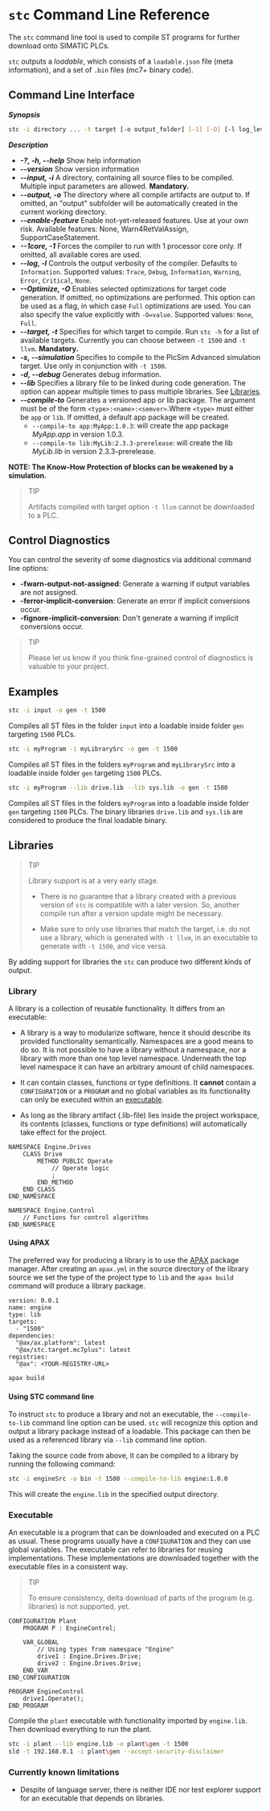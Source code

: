 # `stc` Command Line Reference

The `stc` command line tool is used to compile ST programs for further download onto SIMATIC PLCs.

`stc` outputs a _loadable_, which consists of a `loadable.json` file (meta information), and a set of `.bin` files (mc7+ binary code).

## Command Line Interface

**_Synopsis_**

```sh
stc -i directory ... -t target [-o output_folder] [-1] [-O] [-l log_level] [-s] [--lib library file] [--compile-to <type>:<name>:<semver>]
```

**_Description_**

- **_-?, -h, --help_** Show help information
- **_--version_** Show version information
- **_--input, -i_** A directory, containing all source files to be compiled. Multiple input parameters are allowed. **Mandatory.**
- **_--output, -o_** The directory where all compile artifacts are output to. If omitted, an "output" subfolder will be automatically created in the current working directory.
- **_--enable-feature_** Enable not-yet-released features. Use at your own risk. Available features: None, Warn4RetValAssign, SupportCaseStatement.
- **_--1core, -1_** Forces the compiler to run with 1 processor core only. If omitted, all available cores are used.
- **_--log, -l_** Controls the output verbosity of the compiler. Defaults to `Information`. Supported values: `Trace`, `Debug`, `Information`, `Warning`, `Error`, `Critical`, `None`.
- **_--Optimize, -O_** Enables selected optimizations for target code generation. If omitted, no optimizations are performed. This option can be used as a flag, in which case `Full` optimizations are used. You can also specify the value explicitly with `-O=value`. Supported values: `None`, `Full`.
- **_--target, -t_** Specifies for which target to compile. Run `stc -h` for a list of available targets. Currently you can choose between `-t 1500` and `-t llvm`. **Mandatory.**
- **_-s, --simulation_** Specifies to compile to the PlcSim Advanced simulation target. Use only in conjunction with `-t 1500`.
- **_-d, --debug_** Generates debug information.
- **_--lib_** Specifies a library file to be linked during code generation. The option can appear multiple times to pass multiple libraries. See [Libraries](#libraries).
- **_--compile-to_** Generates a versioned app or lib package. The argument must be of the form `<type>:<name>:<semver>`.Where `<type>` must either be `app` or `lib`. If omitted, a default app package will be created.
  - `--compile-to app:MyApp:1.0.3`: will create the app package _MyApp.app_ in version 1.0.3.
  - `--compile-to lib:MyLib:2.3.3-prerelease`: will create the lib _MyLib.lib_ in version 2.3.3-prerelease.

**NOTE: The Know-How Protection of blocks can be weakened by a simulation.**

> TIP
>
> Artifacts compiled with target option `-t llvm` cannot be downloaded to a PLC.

## Control Diagnostics

You can control the severity of some diagnostics via additional command line options:

- **-fwarn-output-not-assigned**: Generate a warning if output variables are not assigned.
- **-ferror-implicit-conversion**: Generate an error if implicit conversions occur.
- **-fignore-implicit-conversion**: Don't generate a warning if implicit conversions occur.

> TIP
>
> Please let us know if you think fine-grained control of diagnostics is valuable to your project.

## Examples

```sh
stc -i input -o gen -t 1500
```

Compiles all ST files in the folder `input` into a loadable inside folder `gen` targeting `1500` PLCs.

```sh
stc -i myProgram -i myLibrarySrc -o gen -t 1500
```

Compiles all ST files in the folders `myProgram` and `myLibrarySrc` into a loadable inside folder `gen` targeting `1500` PLCs.

```sh
stc -i myProgram --lib drive.lib --lib sys.lib -o gen -t 1500
```

Compiles all ST files in the folders `myProgram` into a loadable inside folder `gen` targeting `1500` PLCs. The binary libraries `drive.lib` and `sys.lib` are considered to produce the final loadable binary.

## Libraries

> TIP
>
> Library support is at a very early stage.
>
> - There is no guarantee that a library created with a previous version of `stc` is compatible with a later version. So, another compile run after a version update might be necessary.
>
> - Make sure to only use libraries that match the target, i.e. do not use a library, which is generated with `-t llvm`, in an executable to generate with `-t 1500`, and vice versa.

By adding support for libraries the `stc` can produce two different kinds of output.

### Library

A library is a collection of reusable functionality. It differs from an executable:

- A library is a way to modularize software, hence it should describe its provided functionality semantically. Namespaces are a good means to do so. It is not possible to have a library without a namespace, nor a library with more than one top level namespace. Underneath the top level namespace it can have an arbitrary amount of child namespaces.

- It can contain classes, functions or type definitions. It **cannot** contain a `CONFIGURATION` or a `PROGRAM` and no global variables as its functionality can only be executed within an [executable](#executable).

- As long as the library artifact (.lib-file) lies inside the project workspace, its contents (classes, functions or type definitions) will automatically take effect for the project.

```iecst
NAMESPACE Engine.Drives
    CLASS Drive
        METHOD PUBLIC Operate
            // Operate logic
            ;
        END_METHOD
    END_CLASS
END_NAMESPACE

NAMESPACE Engine.Control
    // Functions for control algorithms
END_NAMESPACE
```

#### Using APAX

The preferred way for producing a library is to use the [APAX](/docs/apax) package manager. After creating an `apax.yml` in the source directory of the library source we set the type of the project type to `lib` and the `apax build` command will produce a library package.

```yml{3}
version: 0.0.1
name: engine
type: lib
targets:
  - "1500"
dependencies:
  "@ax/ax.platform": latest
  "@ax/stc.target.mc7plus": latest
registries:
  "@ax": <YOUR-REGISTRY-URL>
```

```sh
apax build
```

#### Using STC command line

To instruct `stc` to produce a library and not an executable, the `--compile-to-lib` command line option can be used. `stc` will recognize this option and output a library package instead of a loadable. This package can then be used as a referenced library via `--lib` command line option.

Taking the source code from above, it can be compiled to a library by running the following command:

```sh
stc -i engineSrc -o bin -t 1500 --compile-to-lib engine:1.0.0
```

This will create the `engine.lib` in the specified output directory.

### Executable

An executable is a program that can be downloaded and executed on a PLC as usual. These programs usually have a `CONFIGURATION` and they can use global variables. The executable can refer to libraries for reusing implementations. These implementations are downloaded together with the executable files in a consistent way.

> TIP
>
> To ensure consistency, delta download of parts of the program (e.g. libraries) is not supported, yet.

```iecst
CONFIGURATION Plant
    PROGRAM P : EngineControl;

    VAR_GLOBAL
        // Using types from namespace "Engine"
        drive1 : Engine.Drives.Drive;
        drive2 : Engine.Drives.Drive;
    END_VAR
END_CONFIGURATION

PROGRAM EngineControl
    drive1.Operate();
END_PROGRAM
```

Compile the `plant` executable with functionality imported by `engine.lib`. Then download everything to run the plant.

```sh
stc -i plant --lib engine.lib -o plant\gen -t 1500
sld -t 192.168.0.1 -i plant\gen --accept-security-disclaimer
```

### Currently known limitations

- Despite of language server, there is neither IDE nor test explorer support for an executable that depends on libraries.

